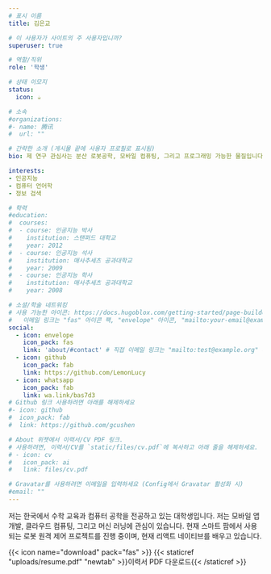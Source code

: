 ```yaml
---
# 표시 이름
title: 김은교

# 이 사용자가 사이트의 주 사용자입니까?
superuser: true

# 역할/직위
role: '학생'

# 상태 이모지
status:
  icon: ☕️

# 소속
#organizations:
#- name: 腾讯
#  url: ""

# 간략한 소개 (게시물 끝에 사용자 프로필로 표시됨)
bio: 제 연구 관심사는 분산 로봇공학, 모바일 컴퓨팅, 그리고 프로그래밍 가능한 물질입니다.

interests:
- 인공지능
- 컴퓨터 언어학
- 정보 검색

# 학력
#education:
#  courses:
#  - course: 인공지능 박사
#    institution: 스탠퍼드 대학교
#    year: 2012
#  - course: 인공지능 석사
#    institution: 매사추세츠 공과대학교
#    year: 2009
#  - course: 인공지능 학사
#    institution: 매사추세츠 공과대학교
#    year: 2008

# 소셜/학술 네트워킹
# 사용 가능한 아이콘: https://docs.hugoblox.com/getting-started/page-builder/#icons
#   이메일 링크는 "fas" 아이콘 팩, "envelope" 아이콘, "mailto:your-email@example.com" 형식의 링크를 사용하세요.
social:
  - icon: envelope
    icon_pack: fas
    link: 'about/#contact' # 직접 이메일 링크는 "mailto:test@example.org" 사용.
  - icon: github
    icon_pack: fab
    link: https://github.com/LemonLucy
  - icon: whatsapp
    icon_pack: fab
    link: wa.link/bas7d3
# Github 링크 사용하려면 아래를 해제하세요
#- icon: github
#  icon_pack: fab
#  link: https://github.com/gcushen

# About 위젯에서 이력서/CV PDF 링크.
# 사용하려면, 이력서/CV를 `static/files/cv.pdf`에 복사하고 아래 줄을 해제하세요.
# - icon: cv
#   icon_pack: ai
#   link: files/cv.pdf

# Gravatar를 사용하려면 이메일을 입력하세요 (Config에서 Gravatar 활성화 시)
#email: ""
---
```


저는 한국에서 수학 교육과 컴퓨터 공학을 전공하고 있는 대학생입니다. 저는 모바일 앱 개발, 클라우드 컴퓨팅, 그리고 머신 러닝에 관심이 있습니다. 현재 스마트 팜에서 사용되는 로봇 원격 제어 프로젝트를 진행 중이며, 현재 리액트 네이티브를 배우고 있습니다.

{{< icon name="download" pack="fas" >}} {{< staticref "uploads/resume.pdf" "newtab" >}}이력서 PDF 다운로드{{< /staticref >}}
